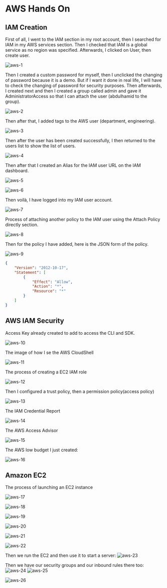 


# AWS Hands On

## IAM Creation

First of all, I went to the IAM section in my root account, then I searched for IAM in my AWS services section. Then I checked that IAM is a global service as no region was specified. Afterwards, I clicked on User, then create user.

![aws-1](https://github.com/Ham12-3/AWS_hands_on/assets/93613316/649d851e-74f6-4bb0-8fcf-3752b0497be2)

Then I created a custom password for myself, then I unclicked the changing of password because it is a demo. But if I want it done in real life, I will have to check the changing of password for security purposes. Then afterwards, I created next and then I created a group called admin and gave it AdministratorAccess so that I can attach the user (abdulhamid to the group).

![aws-2](https://github.com/Ham12-3/AWS_hands_on/assets/93613316/e68db637-5d7a-41f7-af87-64230fb7f617)

Then after that, I added tags to the AWS user (department, engineering).

![aws-3](https://github.com/Ham12-3/AWS_hands_on/assets/93613316/9c797251-2702-4bdf-b11e-891d900739ab)

Then after the user has been created successfully, I then returned to the users list to show the list of users.

![aws-4](https://github.com/Ham12-3/AWS_hands_on/assets/93613316/2249f4ed-272f-4c13-baae-40ec13b8017c)

Then after that I created an Alias for the IAM user URL on the IAM dashboard.

![aws-5](https://github.com/Ham12-3/AWS_hands_on/assets/93613316/e1b3150f-b39c-493d-a0a1-83929e64eb83)

![aws-6](https://github.com/Ham12-3/AWS_hands_on/assets/93613316/912b5d24-a1f2-4114-9694-71a32804a078)

Then voilà, I have logged into my IAM user account.

![aws-7](https://github.com/Ham12-3/AWS_hands_on/assets/93613316/d5b3c630-701d-478e-a206-7b27d21ef9b1)

Process of attaching another policy to the IAM user using the Attach Policy directly section.

![aws-8](https://github.com/Ham12-3/AWS_hands_on/assets/93613316/65daffb9-a68a-467b-b81f-59826e8da2b3)

Then for the policy I have added, here is the JSON form of the policy.

![aws-9](https://github.com/Ham12-3/AWS_hands_on/assets/93613316/87b5da71-888d-48c4-8128-c2a4995ec080)

```json
{
    "Version": "2012-10-17",
    "Statement": [
        {
            "Effect": "Allow",
            "Action": "*",
            "Resource": "*"
        }
    ]
}
```

## AWS IAM Security

Access Key already created to add to access the CLI and SDK.

![aws-10](https://github.com/Ham12-3/AWS_hands_on/assets/93613316/4ec11c51-b5a4-4887-8261-600d432ad6db)

The image of how I se the AWS CloudShell 

![aws-11](https://github.com/Ham12-3/AWS_hands_on/assets/93613316/6071a4dc-5f13-4d04-be93-dcb856c0302f)

The process of creating a EC2 IAM role

![aws-12](https://github.com/Ham12-3/AWS_hands_on/assets/93613316/e9490833-454d-4c75-9eec-c7e00ad01578)

Then I configured a trust policy, then a permission policy(access policy)

![aws-13](https://github.com/Ham12-3/AWS_hands_on/assets/93613316/e8ed9858-ea5d-404d-a63f-fdd04fdccf98)


The IAM Credential Report

![aws-14](https://github.com/Ham12-3/AWS_hands_on/assets/93613316/e3d33ae9-0cfc-40b6-a654-6a7b9c1da96b)

The AWS Access Advisor

![aws-15](https://github.com/Ham12-3/AWS_hands_on/assets/93613316/377622d7-9414-4013-97a0-b64b8629a53f)

The AWS low budget I just created:

![aws-16](https://github.com/Ham12-3/AWS_hands_on/assets/93613316/ae8d3a3c-8f7a-4bb9-aeb6-0135abf3797b)


## Amazon EC2

The process of launching an EC2 instance

![aws-17](https://github.com/Ham12-3/AWS_hands_on/assets/93613316/26702b04-eac8-4c2d-b0e6-94ed6dba4083)


![aws-18](https://github.com/Ham12-3/AWS_hands_on/assets/93613316/8990a323-33ef-4df8-9fba-11da8eff0d78)

![aws-19](https://github.com/Ham12-3/AWS_hands_on/assets/93613316/09bd2239-662e-413b-9bdd-336dc0e4fb26)

![aws-20](https://github.com/Ham12-3/AWS_hands_on/assets/93613316/23cd0b61-a2ba-4b90-8d2b-38da96ab0a3b)

![aws-21](https://github.com/Ham12-3/AWS_hands_on/assets/93613316/0ba60f0d-a194-4aa1-91d7-06e76c5ef73d)

![aws-22](https://github.com/Ham12-3/AWS_hands_on/assets/93613316/4dc60203-34e8-4121-aa7e-bc59f88cde67)


Then we run the EC2 and then use it to start a server:
![aws-23](https://github.com/Ham12-3/AWS_hands_on/assets/93613316/20156990-63ca-44b7-bee3-4ebccbb41a7a)



Then we have our security groups and our inbound rules there too:
![aws-24](https://github.com/Ham12-3/AWS_hands_on/assets/93613316/49d5d689-185e-471e-b3ed-3296809d18fa)
![aws-25](https://github.com/Ham12-3/AWS_hands_on/assets/93613316/1176f524-34be-42b4-85a6-3367c853942f)


![aws-26](https://github.com/Ham12-3/AWS_hands_on/assets/93613316/30579343-51da-44e1-a33f-e7eaf7074385)





